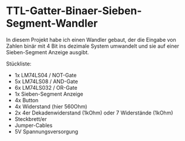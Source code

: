 # TTL-Gatter-Binaer-Sieben-Segment-Wandler

In diesem Projekt habe ich einen Wandler gebaut, der die Eingabe von Zahlen binär mit 4 Bit ins dezimale System umwandelt und sie auf einer Sieben-Segment Anzeige ausgibt.

Stückliste:

- 1x LM74LS04 / NOT-Gate
- 5x LM74LS08 / AND-Gate
- 6x LM74LS032 / OR-Gate
- 1x Sieben-Segment Anzeige
- 4x Button
- 4x Widerstand (hier 560Ohm)
- 2x 4er Dekadenwiderstand (1kOhm) oder 7 Widerstände (1kOhm)
- Steckbrett/er
- Jumper-Cables
- 5V Spannungsversorgung






